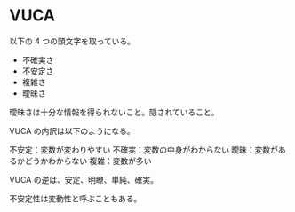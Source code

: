 # VUCA

以下の 4 つの頭文字を取っている。

-   不確実さ
-   不安定さ
-   複雑さ
-   曖昧さ

曖昧さは十分な情報を得られないこと。隠されていること。

VUCA の内訳は以下のようになる。

不安定：変数が変わりやすい
不確実：変数の中身がわからない
曖昧：変数があるかどうかわからない
複雑：変数が多い

VUCA の逆は、安定、明瞭、単純、確実。

不安定性は変動性と呼ぶこともある。
